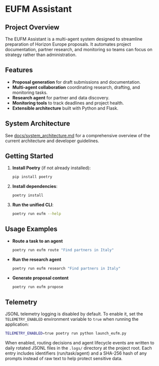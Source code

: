 # EUFM Assistant

## Project Overview
The EUFM Assistant is a multi-agent system designed to streamline preparation of Horizon Europe proposals.
It automates project documentation, partner research, and monitoring so teams can focus on strategy rather than administration.

## Features
- **Proposal generation** for draft submissions and documentation.
- **Multi-agent collaboration** coordinating research, drafting, and monitoring tasks.
- **Research agent** for partner and data discovery.
- **Monitoring tools** to track deadlines and project health.
- **Extensible architecture** built with Python and Flask.

## System Architecture
See [docs/system_architecture.md](docs/system_architecture.md) for a comprehensive overview of the current architecture and developer guidelines.

## Getting Started
1. **Install Poetry** (if not already installed):
   ```bash
   pip install poetry
   ```
2. **Install dependencies**:
   ```bash
   poetry install
   ```
3. **Run the unified CLI**:
   ```bash
   poetry run eufm --help
   ```

## Usage Examples
- **Route a task to an agent**
  ```bash
  poetry run eufm route "Find partners in Italy"
  ```
- **Run the research agent**
  ```bash
  poetry run eufm research "Find partners in Italy"
  ```
- **Generate proposal content**
  ```bash
  poetry run eufm propose
  ```

## Telemetry

JSONL telemetry logging is disabled by default. To enable it, set
the `TELEMETRY_ENABLED` environment variable to `true` when running the
application:

```bash
TELEMETRY_ENABLED=true poetry run python launch_eufm.py
```

When enabled, routing decisions and agent lifecycle events are written to
daily rotated JSONL files in the `.logs/` directory at the project root.
Each entry includes identifiers (run/task/agent) and a SHA-256 hash of
any prompts instead of raw text to help protect sensitive data.
